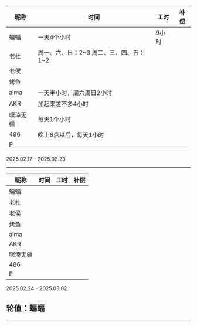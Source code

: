 | 昵称     | 时间 | 工时 | 补偿 |
| -------- | ---- | ---- | ---- |
| 蝙蝠     |   一天4个小时   |   9小时   |      |
| 老杜     |  周一、六、日：2~3 周二、三、四、五：1~2    |      |      |
| 老侯     |      |      |      |
| 烤鱼     |      |      |      |
| alma     |   一天半小时，周六周日2小时   |      |      |
| AKR      |   加起来差不多4小时   |      |      |
| 暝涬无疆 |  每天1个小时    |      |      |
| 486      |   晚上8点以后，每天1小时   |      |      |
| P        |      |      |      |

2025.02.17 - 2025.02.23

---



| 昵称     | 时间 | 工时 | 补偿 |
| -------- | ---- | ---- | ---- |
| 蝙蝠     |      |      |      |
| 老杜     |      |      |      |
| 老侯     |      |      |      |
| 烤鱼     |      |      |      |
| alma     |      |      |      |
| AKR      |      |      |      |
| 暝涬无疆 |      |      |      |
| 486      |      |      |      |
| P        |      |      |      |

2025.02.24 - 2025.03.02

## 轮值：蝙蝠

---


